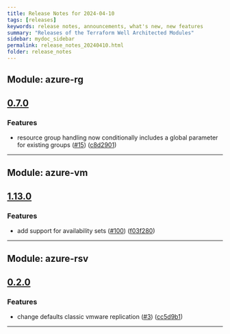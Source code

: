 ```yaml
---
title: Release Notes for 2024-04-10
tags: [releases]
keywords: release notes, announcements, what's new, new features
summary: "Releases of the Terraform Well Architected Modules"
sidebar: mydoc_sidebar
permalink: release_notes_20240410.html
folder: release_notes
---
```


## Module: azure-rg
## [0.7.0](https://github.com/CloudNationHQ/terraform-azure-rg/releases/tag/v0.7.0)


### Features

* resource group handling now conditionally includes a global parameter for existing groups ([#15](https://github.com/CloudNationHQ/terraform-azure-rg/issues/15)) ([c8d2901](https://github.com/CloudNationHQ/terraform-azure-rg/commit/c8d29013388ead5a8cbf77e75ac8cb740166ce5e))

---

## Module: azure-vm
## [1.13.0](https://github.com/CloudNationHQ/terraform-azure-vm/releases/tag/v1.13.0)


### Features

* add support for availability sets ([#100](https://github.com/CloudNationHQ/terraform-azure-vm/issues/100)) ([f03f280](https://github.com/CloudNationHQ/terraform-azure-vm/commit/f03f28075280e4e245c73ad0d8ac729b7c7da3bc))

---

## Module: azure-rsv
## [0.2.0](https://github.com/CloudNationHQ/terraform-azure-rsv/releases/tag/v0.2.0)


### Features

* change defaults classic vmware replication ([#3](https://github.com/CloudNationHQ/terraform-azure-rsv/issues/3)) ([cc5d9b1](https://github.com/CloudNationHQ/terraform-azure-rsv/commit/cc5d9b1e89173c559e259a13b8717464fcb8e814))

---

